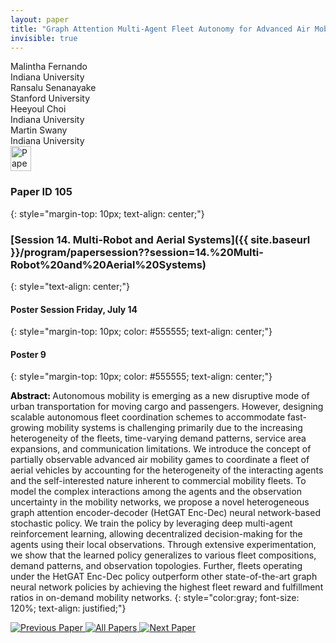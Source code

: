 ```yaml
---
layout: paper
title: "Graph Attention Multi-Agent Fleet Autonomy for Advanced Air Mobility"
invisible: true
---
```

<div class="paper-authors">
<div class="paper-author-box">
    <div class="paper-author-name">Malintha Fernando</div>
    <div class="paper-author-uni">Indiana University</div>
</div>
<div class="paper-author-box">
    <div class="paper-author-name">Ransalu Senanayake</div>
    <div class="paper-author-uni">Stanford University</div>
</div>
<div class="paper-author-box">
    <div class="paper-author-name">Heeyoul Choi</div>
    <div class="paper-author-uni">Indiana University</div>
</div>
<div class="paper-author-box">
    <div class="paper-author-name">Martin Swany</div>
    <div class="paper-author-uni">Indiana University</div>
</div>

</div><div class="paper-pdf">
<div> <a href="http://www.roboticsproceedings.org/rss19/p105.pdf"><img src="{{ site.baseurl }}/images/paper_link.png" alt="Paper Website" width = "33"  height = "40"/></a> </div>
</div>

### Paper ID 105
{: style="margin-top: 10px; text-align: center;"}

### [Session 14. Multi-Robot and Aerial Systems]({{ site.baseurl }}/program/papersession??session=14.%20Multi-Robot%20and%20Aerial%20Systems)
{: style="text-align: center;"}

#### Poster Session Friday, July 14
{: style="margin-top: 10px; color: #555555; text-align: center;"}

#### Poster 9
{: style="margin-top: 10px; color: #555555; text-align: center;"}

<b style="color: black;">Abstract: </b>Autonomous mobility is emerging as a new disruptive mode of urban transportation for moving cargo and passengers. 
However, designing scalable autonomous fleet coordination schemes to accommodate fast-growing mobility systems is challenging primarily due to the increasing heterogeneity of the fleets, time-varying demand patterns, service area expansions, and communication limitations. We introduce the concept of partially observable advanced air mobility games to coordinate a fleet of aerial vehicles by accounting for the heterogeneity of the interacting agents and the self-interested nature inherent to commercial mobility fleets. To model the complex interactions among the agents and the observation uncertainty in the mobility networks, we propose a novel heterogeneous graph attention encoder-decoder (HetGAT Enc-Dec) neural network-based stochastic policy. We train the policy by leveraging deep multi-agent reinforcement learning, allowing decentralized decision-making for the agents using their local observations. Through extensive experimentation, we show that the learned policy generalizes to various fleet compositions, demand patterns, and observation topologies. Further, fleets operating under the HetGAT Enc-Dec policy outperform other state-of-the-art graph neural network policies by achieving the highest fleet reward and fulfillment ratios in on-demand mobility networks.
{: style="color:gray; font-size: 120%; text-align: justified;"}


<div class="paper-menu">
<a href="{{ site.baseurl }}/program/papers/104/"> <img src="{{ site.baseurl }}/images/previous_paper_icon.png" alt="Previous Paper" title="Previous Paper"/> </a>
<a href="{{ site.baseurl }}/program/papers"><img src="{{ site.baseurl }}/images/overview_icon.png" alt="All Papers" title="All Papers"/> </a>
<a href="{{ site.baseurl }}/program/papers/106/"> <img src="{{ site.baseurl }}/images/next_paper_icon.png" alt="Next Paper" title="Next Paper"/> </a>

</div>
